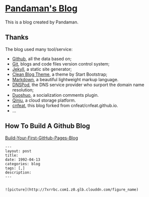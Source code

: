 # [Pandaman's Blog](http://blog.zhaohengbo.com/)

This is a blog created by Pandaman. 

## Thanks

The blog used many tool/service:

* [Github](https://github.com/), all the data based on;
* [Git](https://git-scm.com/), blogs and code files version control system;
* [Jekyll](http://jekyllrb.com/), a static site generator;
* [Clean Blog Theme](https://github.com/IronSummitMedia/startbootstrap-clean-blog-jekyll), a theme by Start Bootstrap;
* [Markdown](https://daringfireball.net/projects/markdown/), a beautiful lightweight markup language.
* [DNSPod](https://www.dnspod.cn/), the DNS service provider who surport the domain name resolution;
* [Duoshuo](http://duoshuo.com/), a socialization comments plugin.
* [Qiniu](http://www.qiniu.com/), a cloud storage platform.
* [cnfeat](https://github.com/cnfeat/cnfeat.github.io), this blog forked from cnfeat/cnfeat.github.io.
* …

## How To Build A Github Blog

[Build-Your-First-GitHub-Pages-Blog](http://azeril.me/blog/Build-Your-First-GitHub-Pages-Blog.html)


```
---
layout: post
title: 
date: 1992-04-13
categories: blog
tags: [,]
description: 
---


![picture](http://7xrrbc.com1.z0.glb.clouddn.com/figure_name)

```


